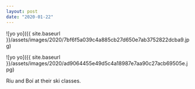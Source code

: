 ```yaml
---
layout: post
date: "2020-01-22"
---
```


![yo yo]({{ site.baseurl }}/assets/images/2020/7bf6f5a039c4a885cb27d650e7ab3752822dcba9.jpg)

![yo yo]({{ site.baseurl }}/assets/images/2020/ad9064455e49d5c4a18987e7aa90c27acb69505e.jpg)

Riu and Boí at their ski classes.
